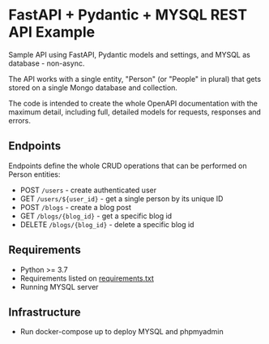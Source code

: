# FastAPI + Pydantic + MYSQL REST API Example

Sample API using FastAPI, Pydantic models and settings, and MYSQL as database - non-async.

The API works with a single entity, "Person" (or "People" in plural) that gets stored on a single Mongo database and collection.

The code is intended to create the whole OpenAPI documentation with the maximum detail, including full, detailed models for requests, responses and errors.

## Endpoints

Endpoints define the whole CRUD operations that can be performed on Person entities:

- POST `/users` - create authenticated user
- GET `/users/${user_id}` - get a single person by its unique ID
- POST `/blogs` - create a blog post
- GET `/blogs/{blog_id}` - get a specific blog id
- DELETE `/blogs/{blog_id}` - delete a specific blog id

## Requirements

- Python >= 3.7
- Requirements listed on [requirements.txt](requirements.txt)
- Running MYSQL server

## Infrastructure

- Run docker-compose up to deploy MYSQL and phpmyadmin
